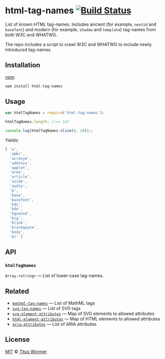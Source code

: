 # html-tag-names [![Build Status][build-badge]][build-page]

List of known HTML tag-names.  Includes ancient (for example,
`nextid` and `basefont`) and modern (for example, `shadow` and
`template`) tag-names from both W3C and WHATWG.

The repo includes a script to crawl W3C and WHATWG to include newly
introduced tag-names.

## Installation

[npm][]:

```bash
npm install html-tag-names
```

## Usage

```javascript
var htmlTagNames = require('html-tag-names');

htmlTagNames.length; //=> 147

console.log(htmlTagNames.slice(0, 20));;
```

Yields:

```js
[ 'a',
  'abbr',
  'acronym',
  'address',
  'applet',
  'area',
  'article',
  'aside',
  'audio',
  'b',
  'base',
  'basefont',
  'bdi',
  'bdo',
  'bgsound',
  'big',
  'blink',
  'blockquote',
  'body',
  'br' ]
```

## API

### `htmlTagNames`

`Array.<string>` — List of lower-case tag-names.

## Related

*   [`mathml-tag-names`](https://github.com/wooorm/mathml-tag-names)
    — List of MathML tags
*   [`svg-tag-names`](https://github.com/wooorm/svg-tag-names)
    — List of SVG tags
*   [`svg-element-attributes`](https://github.com/wooorm/svg-element-attributes)
    — Map of SVG elements to allowed attributes
*   [`html-element-attributes`](https://github.com/wooorm/html-element-attributes)
    — Map of HTML elements to allowed attributes
*   [`aria-attributes`](https://github.com/wooorm/aria-attributes)
    — List of ARIA attributes

## License

[MIT][license] © [Titus Wormer][author]

<!-- Definition -->

[build-badge]: https://img.shields.io/travis/wooorm/html-tag-names.svg

[build-page]: https://travis-ci.org/wooorm/html-tag-names

[npm]: https://docs.npmjs.com/cli/install

[license]: LICENSE

[author]: http://wooorm.com
